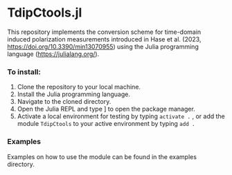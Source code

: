 # TdipCtools.jl

This repository implements the conversion scheme for time-domain induced polarization measurements introduced in Hase et al. (2023, https://doi.org/10.3390/min13070955) using the Julia programming language (https://julialang.org/).


### To install:
1. Clone the repository to your local machine.
2. Install the Julia programming language.
3. Navigate to the cloned directory.
4. Open the Julia REPL and type ] to open the package manager.
5. Activate a local environment for testing by typing ```activate .``` , or add the module ```TdipCtools``` to your active environment by typing ```add .```

### Examples
Examples on how to use the module can be found in the examples directory.
